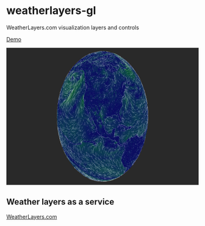 # weatherlayers-gl

WeatherLayers.com visualization layers and controls

[Demo](https://demo.weatherlayers.com/)

<img src="docs/screenshot@2x.jpg" alt="Screenshot" width="720" height="360">

## Weather layers as a service

[WeatherLayers.com](https://weatherlayers.com/)